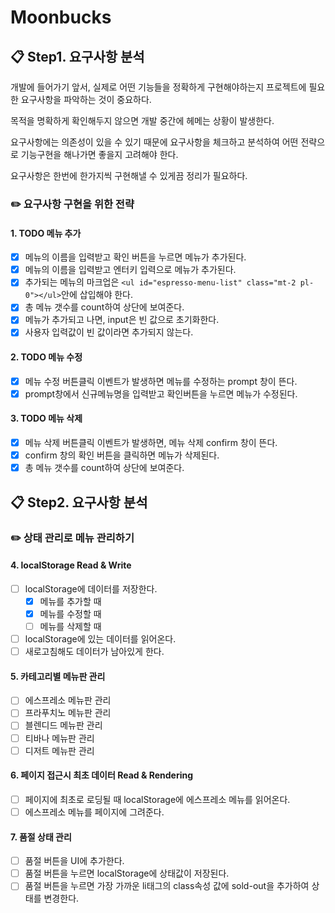 # Moonbucks

## 📋 Step1. 요구사항 분석

개발에 들어가기 앞서, 실제로 어떤 기능들을 정확하게 구현해야하는지 프로젝트에 필요한 요구사항을 파악하는 것이 중요하다.

목적을 명확하게 확인해두지 않으면 개발 중간에 헤메는 상황이 발생한다.

요구사항에는 의존성이 있을 수 있기 때문에 요구사항을 체크하고 분석하여 어떤 전략으로 기능구현을 해나가면 좋을지 고려해야 한다.

요구사항은 한번에 한가지씩 구현해낼 수 있게끔 정리가 필요하다.

### ✏️ 요구사항 구현을 위한 전략

#### 1. TODO 메뉴 추가

- [x] 메뉴의 이름을 입력받고 확인 버튼을 누르면 메뉴가 추가된다.
- [x] 메뉴의 이름을 입력받고 엔터키 입력으로 메뉴가 추가된다.
- [x] 추가되는 메뉴의 마크업은 `<ul id="espresso-menu-list" class="mt-2 pl-0"></ul>`안에 삽입해야 한다.
- [x] 총 메뉴 갯수를 count하여 상단에 보여준다.
- [x] 메뉴가 추가되고 나면, input은 빈 값으로 초기화한다.
- [x] 사용자 입력값이 빈 값이라면 추가되지 않는다.

#### 2. TODO 메뉴 수정

- [x] 메뉴 수정 버튼클릭 이벤트가 발생하면 메뉴를 수정하는 prompt 창이 뜬다.
- [x] prompt창에서 신규메뉴명을 입력받고 확인버튼을 누르면 메뉴가 수정된다.

#### 3. TODO 메뉴 삭제

- [x] 메뉴 삭제 버튼클릭 이벤트가 발생하면, 메뉴 삭제 confirm 창이 뜬다.
- [x] confirm 창의 확인 버튼을 클릭하면 메뉴가 삭제된다.
- [x] 총 메뉴 갯수를 count하여 상단에 보여준다.

## 📋 Step2. 요구사항 분석

### ✏️ 상태 관리로 메뉴 관리하기

#### 4. localStorage Read & Write

- [ ] localStorage에 데이터를 저장한다.
  - [x] 메뉴를 추가할 때
  - [x] 메뉴를 수정할 때
  - [ ] 메뉴를 삭제할 때
- [ ] localStorage에 있는 데이터를 읽어온다.
- [ ] 새로고침해도 데이터가 남아있게 한다.

#### 5. 카테고리별 메뉴판 관리

- [ ] 에스프레소 메뉴판 관리
- [ ] 프라푸치노 메뉴판 관리
- [ ] 블렌디드 메뉴판 관리
- [ ] 티바나 메뉴판 관리
- [ ] 디저트 메뉴판 관리

#### 6. 페이지 접근시 최초 데이터 Read & Rendering

- [ ] 페이지에 최초로 로딩될 때 localStorage에 에스프레소 메뉴를 읽어온다.
- [ ] 에스프레소 메뉴를 페이지에 그려준다.

#### 7. 품절 상태 관리

- [ ] 품절 버튼을 UI에 추가한다.
- [ ] 품절 버튼을 누르면 localStorage에 상태값이 저장된다.
- [ ] 품절 버튼을 누르면 가장 가까운 li태그의 class속성 값에 sold-out을 추가하여 상태를 변경한다.
